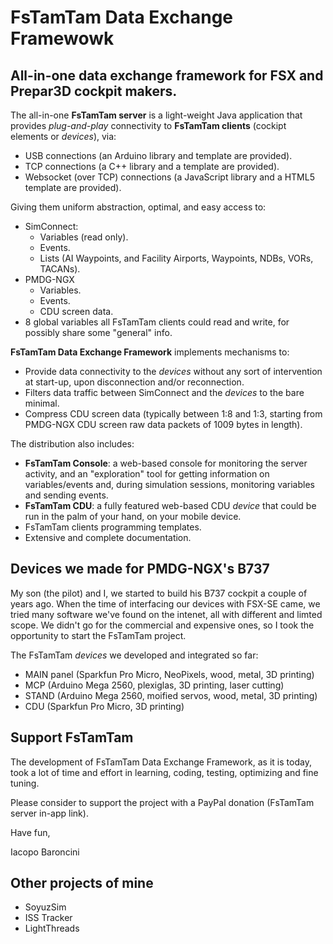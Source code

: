 # FsTamTam Data Exchange Framewowk

## All-in-one data exchange framework for FSX and Prepar3D cockpit makers.

The all-in-one **FsTamTam server** is a light-weight Java application that provides *plug-and-play* connectivity to **FsTamTam clients** (cockipt elements or *devices*), via: 
* USB connections (an Arduino library and template are provided).
* TCP connections (a C++ library and a template are provided).
* Websocket (over TCP) connections (a JavaScript library and a HTML5 template are provided).

Giving them uniform abstraction, optimal, and easy access to:
- SimConnect:
  * Variables (read only).
  * Events.
  * Lists (AI Waypoints, and Facility Airports, Waypoints, NDBs, VORs, TACANs).
- PMDG-NGX
  * Variables.
  * Events.
  * CDU screen data.
- 8 global variables all FsTamTam clients could read and write, for possibly share some "general" info.
     
**FsTamTam Data Exchange Framework** implements mechanisms to:
* Provide data connectivity to the *devices* without any sort of intervention at start-up, upon disconnection and/or reconnection.
* Filters data traffic between SimConnect and the *devices* to the bare minimal.
* Compress CDU screen data (typically between 1:8 and 1:3, starting from PMDG-NGX CDU screen raw data packets of 1009 bytes in length).

The distribution also includes:
  * **FsTamTam Console**: a web-based console for monitoring the server activity, and an "exploration" tool for getting information on variables/events and, during simulation sessions, monitoring variables and sending events.
  * **FsTamTam CDU**: a fully featured web-based CDU *device* that could be run in the palm of your hand, on your mobile device.
  * FsTamTam clients programming templates.
  * Extensive and complete documentation.
  
## Devices we made for PMDG-NGX's B737
My son (the pilot) and I, we started to build his B737 cockpit a couple of years ago. When the time of interfacing our devices with FSX-SE came, we tried many software we've found on the intenet, all with different and limted scope. We didn't go for the commercial and expensive ones, so I took the opportunity to start the FsTamTam project.

The FsTamTam *devices* we developed and integrated so far: 
* MAIN panel (Sparkfun Pro Micro, NeoPixels, wood, metal, 3D printing)
* MCP (Arduino Mega 2560, plexiglas, 3D printing, laser cutting)
* STAND (Arduino Mega 2560, moified servos, wood, metal, 3D printing)
* CDU (Sparkfun Pro Micro, 3D printing)

## Support FsTamTam

The development of FsTamTam Data Exchange Framework, as it is today, took a lot of time and effort in learning, coding, testing, optimizing and fine tuning.

Please consider to support the project with a PayPal donation (FsTamTam server in-app link).


Have fun,

Iacopo Baroncini
     

## Other projects of mine
* SoyuzSim
* ISS Tracker
* LightThreads
